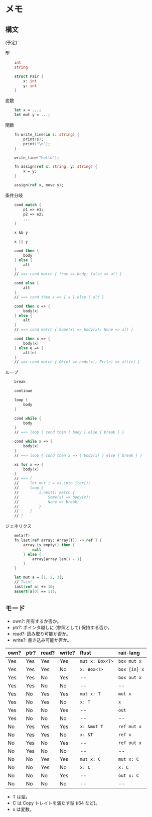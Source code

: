 # メモ

## 構文

(予定)

型

```fs
    int
    string

    struct Pair {
        x: int
        y: int
    }
```

変数

```fs
    let x = ...;
    let mut y = ...;
```

関数

```fs
    fn write_line(in s: string) {
        print(s);
        print("\n");
    }

    write_line("hello");

    fn assign(ref x: string, y: string) {
        x = y;
    }

    assign(ref x, move y);
```

条件分岐

```fs
    cond match {
        p1 => e1;
        p2 => e2;
        ...
    }

    x && y

    x || y

    cond then {
        body
    } else {
        alt
    }
    // ==> cond match { true => body; false => alt }

    cond else {
        alt
    }
    // ==> cond then x => { x } else { alt }

    cond then x => {
        body(x)
    } else {
        alt
    }
    // ==> cond match { Some(x) => body(x); None => alt }

    cond then x => {
        body(x)
    } else e => {
        alt(e)
    }
    // ==> cond match { Ok(x) => body(x); Err(e) => alt(e) }
```

ループ

```fs
    break

    continue

    loop {
        body
    }

    cond while {
        body
    }
    // ==> loop { cond then { body } else { break } }

    cond while x => {
        body(x)
    }
    // ==> loop { cond then x => { body(x) } else { break } }

    xs for x => {
        body(x)
    }
    // ==> {
    //     let mut i = xs.into_iter();
    //     loop {
    //         i.next() match {
    //             Some(x) => body(x);
    //             None => break;
    //         }
    //     }
    // }
```

ジェネリクス

```fs
    meta(T)
    fn last(ref array: Array[T]) -> ref T {
        array.is_empty() then {
            null
        } else {
            array[array.len() - 1]
        }
    }

    let mut a = [1, 2, 3];
    // T=int
    last(ref a) += 10;
    assert(a[0] == 11);
```

## モード

- own?: 所有するか否か。
- ptr?: ポインタ越しに (参照として) 保持する否か。
- read?: 読み取り可能か否か。
- write?: 書き込み可能か否か。

| own?  | ptr?  | read? | write?    | Rust              | raii-lang         |
|:------|:------|:------|:----------|:------------------|:------------------|
| Yes   | Yes   | Yes   | Yes       | `mut x: Box<T>`   | `box mut x`       |
| Yes   | Yes   | Yes   | No        | `x: Box<T>`       | `box [in] x`      |
| Yes   | Yes   | No    | Yes       | --                | `box out x`       |
| Yes   | Yes   | No    | No        | --                | --                |
| Yes   | No    | Yes   | Yes       | `mut x: T`        | `mut x`           |
| Yes   | No    | Yes   | No        | `x: T`            | `x`               |
| Yes   | No    | No    | Yes       | --                | `out`             |
| Yes   | No    | No    | No        | --                | --                |
| No    | Yes   | Yes   | Yes       | `x: &mut T`       | `ref mut x`       |
| No    | Yes   | Yes   | No        | `x: &T`           | `ref x`           |
| No    | Yes   | No    | Yes       | --                | `ref out x`       |
| No    | Yes   | No    | No        | --                | --                |
| No    | No    | Yes   | Yes       | `mut x: C`        | `mut x: C`        |
| No    | No    | Yes   | No        | `x: C`            | `x: C`            |
| No    | No    | No    | Yes       | --                | `out x: C`        |
| No    | No    | No    | No        | --                | --                |

- T は型。
- C は Copy トレイトを満たす型 (i64 など)。
- x は変数。
